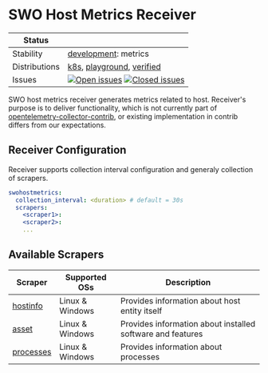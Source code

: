 # SWO Host Metrics Receiver

<!-- distribution links hack -->
[verified]: https://github.com/solarwinds/solarwinds-otel-collector-releases/tree/main/distributions/verified
[playground]: https://github.com/solarwinds/solarwinds-otel-collector-releases/tree/main/distributions/playground
[k8s]: https://github.com/solarwinds/solarwinds-otel-collector-releases/tree/main/distributions/k8s

<!-- status autogenerated section -->
| Status        |           |
| ------------- |-----------|
| Stability     | [development]: metrics   |
| Distributions | [k8s], [playground], [verified] |
| Issues        | [![Open issues](https://img.shields.io/github/issues-search/solarwinds/solarwinds-otel-collector-contrib?query=is%3Aissue%20is%3Aopen%20label%3Areceiver%2Fswohostmetrics%20&label=open&color=orange&logo=opentelemetry)](https://github.com/solarwinds/solarwinds-otel-collector-contrib/issues?q=is%3Aopen+is%3Aissue+label%3Areceiver%2Fswohostmetrics) [![Closed issues](https://img.shields.io/github/issues-search/solarwinds/solarwinds-otel-collector-contrib?query=is%3Aissue%20is%3Aclosed%20label%3Areceiver%2Fswohostmetrics%20&label=closed&color=blue&logo=opentelemetry)](https://github.com/solarwinds/solarwinds-otel-collector-contrib/issues?q=is%3Aclosed+is%3Aissue+label%3Areceiver%2Fswohostmetrics) |

[development]: https://github.com/open-telemetry/opentelemetry-collector/blob/main/docs/component-stability.md#development
[k8s]: https://github.com/open-telemetry/opentelemetry-collector-releases/tree/main/distributions/otelcol-k8s
[playground]: 
[verified]: 
<!-- end autogenerated section -->

SWO host metrics receiver generates metrics related to host. Receiver's purpose is to deliver functionality, which is not currently part of [opentelemetry-collector-contrib], or existing
implementation in contrib differs from our expectations.

## Receiver Configuration

Receiver supports collection interval configuration and generaly collection of scrapers.

```yaml
swohostmetrics:
  collection_interval: <duration> # default = 30s
  scrapers:
    <scraper1>:
    <scraper2>:
    ...
```

## Available Scrapers

| Scraper     | Supported OSs                | Description                                                |
|-------------| ---------------------------- |------------------------------------------------------------|
| [hostinfo]  | Linux & Windows              | Provides information about host entity itself              |
| [asset]     | Linux & Windows              | Provides information about installed software and features |
| [processes] | Linux & Windows              | Provides information about processes                       |

[development]: https://github.com/open-telemetry/opentelemetry-collector#development
[opentelemetry-collector-contrib]: https://github.com/open-telemetry/opentelemetry-collector-contrib
[hostinfo]: ./internal/scraper/hostinfoscraper/documentation.md
[asset]: ./internal/scraper/assetscraper/documentation.md
[processes]: ./internal/scraper/processesscraper/documentation.md
